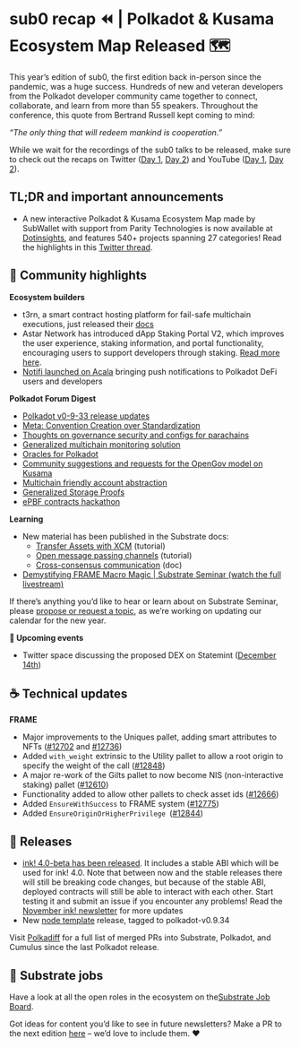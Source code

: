 # sub0 recap ⏪ | Polkadot & Kusama Ecosystem Map Released 🗺️

This year’s edition of sub0, the first edition back in-person since the pandemic, was a huge success. Hundreds of new and veteran developers from the Polkadot developer community came together to connect, collaborate, and learn from more than 55 speakers. Throughout the conference, this quote from Bertrand Russell kept coming to mind:

_“The only thing that will redeem mankind is cooperation.”_

While we wait for the recordings of the sub0 talks to be released, make sure to check out the recaps on Twitter ([Day 1](https://twitter.com/Polkadot/status/1597317004905828352?utm_campaign=Parity%20Newsletter&utm_medium=email&_hsmi=237189384&_hsenc=p2ANqtz--luRdFgQNmf9lHCQCftRJ4h-pXxtrT07wTNJ3Z3gLuoRqQ2aQpxUp5Pt6LltsgRPIrpDM46MfaK9USc-ThwrGdveRQMg&utm_content=237189384&utm_source=hs_email), [Day 2](https://twitter.com/Polkadot/status/1597675261415526400?utm_campaign=Parity%20Newsletter&utm_medium=email&_hsmi=237189384&_hsenc=p2ANqtz-_7q46TWNg02sVi685yuBV1FN01Ftq3RObQbZnE-MHjSvJHH2atuU677JyBZF9WsIyNvTrHlDGzxjqREBRn9JVl8rJo8Q&utm_content=237189384&utm_source=hs_email)) and YouTube ([Day 1](https://www.youtube.com/watch?v=2MnrABFLxik&themeRefresh=1), [Day 2](https://www.youtube.com/watch?v=nk6qix6Br_k)).

## TL;DR and important announcements

* A new interactive Polkadot & Kusama Ecosystem Map made by SubWallet with support from Parity Technologies is now available at [Dotinsights](https://dotinsights.xyz), and features 540+ projects spanning 27 categories! Read the highlights in this [Twitter thread](https://twitter.com/dotinsights_xyz/status/1592489287773458432).

## 🔦 Community highlights

**Ecosystem builders** 

* t3rn, a smart contract hosting platform for fail-safe multichain executions, just released their [docs](https://docs.t3rn.io/intro)
* Astar Network has introduced dApp Staking Portal V2, which improves the user experience, staking information, and portal functionality, encouraging users to support developers through staking. [Read more here](https://medium.com/astar-network/our-dapp-staking-portal-v2-is-live-d4a1eba0563a).
* [Notifi launched on Acala](https://medium.com/acalanetwork/notifi-launches-on-acala-bringing-push-notifications-to-polkadot-defi-users-and-developers-b8d41d763319) bringing push notifications to Polkadot DeFi users and developers

**Polkadot Forum Digest**

* [Polkadot v0-9-33 release updates](https://forum.polkadot.network/t/polkadot-release-analysis-v0-9-33/1287) 
* [Meta: Convention Creation over Standardization](https://forum.polkadot.network/t/meta-convention-creation-over-standardization/1356/2)
* [Thoughts on governance security and configs for parachains](https://forum.polkadot.network/t/thoughts-on-governance-security-and-configs-for-parachains/1166)
* [Generalized multichain monitoring solution](https://forum.polkadot.network/t/generalized-multichain-monitoring-solution/1297/1)
* [Oracles for Polkadot](https://forum.polkadot.network/t/oracles-for-polkadot/1286)
* [Community suggestions and requests for the OpenGov model on Kusama](https://forum.polkadot.network/t/community-suggestions-and-requests-for-the-opengov-model-on-kusama/1179)
* [Multichain friendly account abstraction](https://forum.polkadot.network/t/multichain-friendly-account-abstraction/1298)
* [Generalized Storage Proofs](https://forum.polkadot.network/t/generalized-storage-proofs/1315)
* [ePBF contracts hackathon](https://forum.polkadot.network/t/ebpf-contracts-hackathon/1084)

**Learning**

* New material has been published in the Substrate docs:
    * [Transfer Assets with XCM](https://docs.substrate.io/tutorials/connect-relay-and-parachains/transfer-assets-with-xcm/) (tutorial)
    * [Open message passing channels](https://docs.substrate.io/tutorials/connect-relay-and-parachains/open-message-passing-channels/) (tutorial)
    * [Cross-consensus communication](https://docs.substrate.io/fundamentals/xcm-communication/) (doc)
* [Demystifying FRAME Macro Magic | Substrate Seminar (watch the full livestream)](https://www.youtube.com/watch?v=aEWbZxNCH0A)

If there’s anything you’d like to hear or learn about on Substrate Seminar, please [propose or request a topic](https://github.com/substrate-developer-hub/substrate-seminar/issues/new/choose), as we’re working on updating our calendar for the new year.

**📆 Upcoming events**

* Twitter space discussing the proposed DEX on Statemint ([December 14th](https://twitter.com/rphmeier/status/1600142343088222210))

## ☕️ Technical updates

**FRAME**

* Major improvements to the Uniques pallet, adding smart attributes to NFTs ([#12702](https://github.com/paritytech/substrate/pull/12702) and [#12736](https://github.com/paritytech/substrate/pull/12736))
* Added `with_weight` extrinsic to the Utility pallet to allow a root origin to specify the weight of the call ([#12848](https://github.com/paritytech/substrate/pull/12848))
* A major re-work of the Gilts pallet to now become NIS (non-interactive staking) pallet ([#12610](https://github.com/paritytech/substrate/pull/12610))
* Functionality added to allow other pallets to check asset ids ([#12666](https://github.com/paritytech/substrate/pull/12666))
* Added `EnsureWithSuccess` to FRAME system ([#12775](https://github.com/paritytech/substrate/pull/12775))
* Added `EnsureOriginOrHigherPrivilege `([#12844](https://github.com/paritytech/substrate/pull/12844))

## 👀 Releases

* [ink! 4.0-beta has been released](https://github.com/paritytech/ink/releases). It includes a stable ABI which will be used for ink! 4.0. Note that between now and the stable releases there will still be breaking code changes, but because of the stable ABI, deployed contracts will still be able to interact with each other. Start testing it and submit an issue if you encounter any problems! Read the [November ink! newsletter](https://use.ink/monthly-update/2022/11) for more updates
* New [node template](https://github.com/substrate-developer-hub/substrate-node-template) release, tagged to polkadot-v0.9.34

Visit [Polkadiff](https://polkadiff.parity.io/) for a full list of merged PRs into Substrate, Polkadot, and Cumulus since the last Polkadot release.

## 📰 Substrate jobs

Have a look at all the open roles in the ecosystem on the[Substrate Job Board](https://careers.substrate.io/jobs).

Got ideas for content you’d like to see in future newsletters? Make a PR to the next edition [here](https://github.com/substrate-developer-hub/newsletter/pulls) – we’d love to include them. ❤️